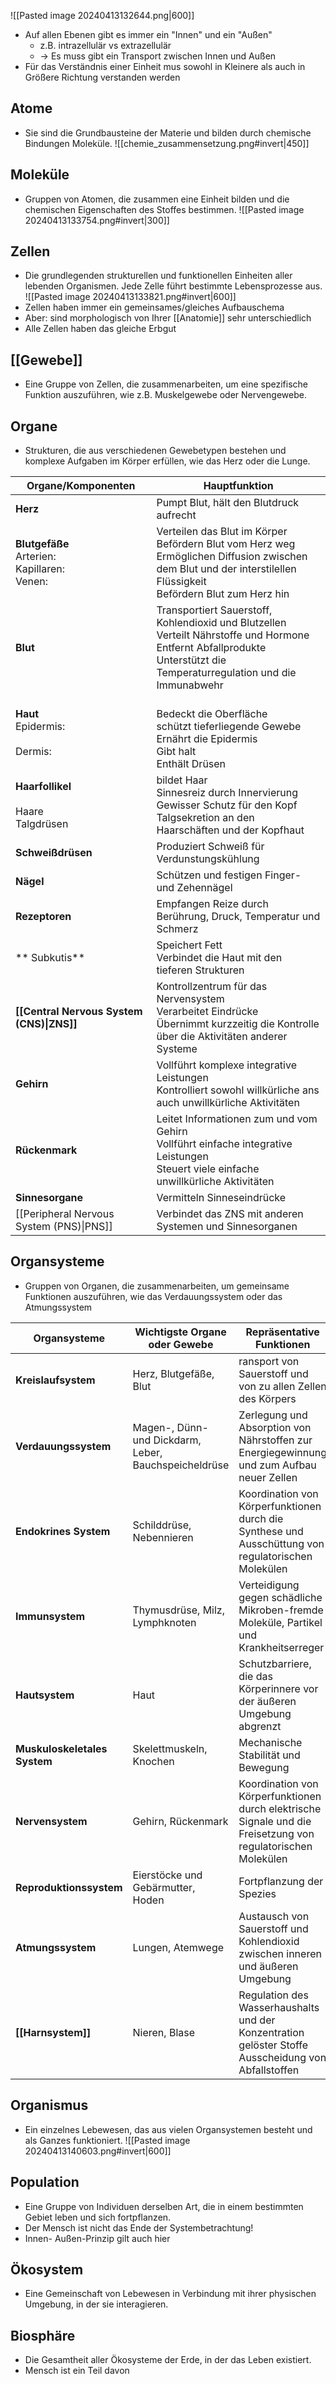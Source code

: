 ![[Pasted image 20240413132644.png|600]]
- Auf allen Ebenen gibt es immer ein "Innen" und ein "Außen"
	- z.B. intrazellulär vs extrazellulär
	- -> Es muss gibt ein Transport zwischen Innen und Außen
- Für das Verständnis einer Einheit mus sowohl in Kleinere als auch in Größere Richtung verstanden werden
## Atome
- Sie sind die Grundbausteine der Materie und bilden durch chemische Bindungen Moleküle.
![[chemie_zusammensetzung.png#invert|450]]
## Moleküle
- Gruppen von Atomen, die zusammen eine Einheit bilden und die chemischen Eigenschaften des Stoffes bestimmen.
![[Pasted image 20240413133754.png#invert|300]]
## Zellen
- Die grundlegenden strukturellen und funktionellen Einheiten aller lebenden Organismen. Jede Zelle führt bestimmte Lebensprozesse aus.
![[Pasted image 20240413133821.png#invert|600]]
- Zellen haben immer ein gemeinsames/gleiches Aufbauschema
- Aber: sind morphologisch von Ihrer [[Anatomie]] sehr unterschiedlich
- Alle Zellen haben das gleiche Erbgut
## [[Gewebe]]
- Eine Gruppe von Zellen, die zusammenarbeiten, um eine spezifische Funktion auszuführen, wie z.B. Muskelgewebe oder Nervengewebe.
## Organe
- Strukturen, die aus verschiedenen Gewebetypen bestehen und komplexe Aufgaben im Körper erfüllen, wie das Herz oder die Lunge.

| Organe/Komponenten                                    | Hauptfunktion                                                                                                                                                                   |
| ----------------------------------------------------- | ------------------------------------------------------------------------------------------------------------------------------------------------------------------------------- |
| **Herz**                                              | Pumpt Blut, hält den Blutdruck aufrecht                                                                                                                                         |
| **Blutgefäße**<br>Arterien: <br>Kapillaren:<br>Venen: | Verteilen das Blut im Körper <br>Befördern Blut vom Herz weg<br>Ermöglichen Diffusion zwischen dem Blut und der interstilellen Flüssigkeit<br>Befördern Blut zum Herz hin       |
| **Blut**                                              | Transportiert Sauerstoff, Kohlendioxid und Blutzellen<br>Verteilt Nährstoffe und Hormone<br>Entfernt Abfallprodukte<br>Unterstützt die Temperaturregulation und die Immunabwehr |
| **Haut**<br>Epidermis:<br><br>Dermis:                 | <br>Bedeckt die Oberfläche<br>schützt tieferliegende Gewebe<br>Ernährt die Epidermis<br>Gibt halt<br>Enthält Drüsen                                                             |
| **Haarfollikel**<br><br>Haare<br>Talgdrüsen           | bildet Haar<br>Sinnesreiz durch Innervierung<br>Gewisser Schutz für den Kopf<br>Talgsekretion an den Haarschäften und der Kopfhaut                                              |
| **Schweißdrüsen**                                     | Produziert Schweiß für Verdunstungskühlung                                                                                                                                      |
| **Nägel**                                             | Schützen und festigen Finger- und Zehennägel                                                                                                                                    |
| **Rezeptoren**                                        | Empfangen Reize durch Berührung, Druck, Temperatur und Schmerz                                                                                                                  |
| ** Subkutis**                                         | Speichert Fett<br>Verbindet die Haut mit den tieferen Strukturen                                                                                                                |
| **[[Central Nervous System (CNS)\|ZNS]]**                   | Kontrollzentrum für das Nervensystem<br>Verarbeitet Eindrücke<br>Übernimmt kurzzeitig die Kontrolle über die Aktivitäten anderer Systeme                                        |
| **Gehirn**                                            | Vollführt komplexe integrative Leistungen<br>Kontrolliert sowohl willkürliche ans auch unwillkürliche Aktivitäten                                                               |
| **Rückenmark**                                        | Leitet Informationen zum und vom Gehirn<br>Vollführt einfache integrative Leistungen <br>Steuert viele einfache unwillkürliche Aktivitäten                                      |
| **Sinnesorgane**                                      | Vermitteln Sinneseindrücke                                                                                                                                                      |
| [[Peripheral Nervous System (PNS)\|PNS]]                    | Verbindet das ZNS mit anderen Systemen und Sinnesorganen                                                                                                                        |
## Organsysteme
- Gruppen von Organen, die zusammenarbeiten, um gemeinsame Funktionen auszuführen, wie das Verdauungssystem oder das Atmungssystem

| Organsysteme                 | Wichtigste Organe oder Gewebe                         | Repräsentative Funktionen                                                                                     |
| ---------------------------- | ----------------------------------------------------- | ------------------------------------------------------------------------------------------------------------- |
| **Kreislaufsystem**          | Herz, Blutgefäße, Blut                                | ransport von Sauerstoff und von zu allen Zellen des Körpers                                                   |
| **Verdauungssystem**         | Magen-, Dünn- und Dickdarm, Leber, Bauchspeicheldrüse | Zerlegung und Absorption von Nährstoffen zur Energiegewinnung und zum Aufbau neuer Zellen                     |
| **Endokrines System**        | Schilddrüse, Nebennieren                              | Koordination von Körperfunktionen durch die Synthese und Ausschüttung von regulatorischen Molekülen           |
| **Immunsystem**              | Thymusdrüse, Milz, Lymphknoten                        | Verteidigung gegen schädliche Mikroben-fremde Moleküle, Partikel und Krankheitserreger                        |
| **Hautsystem**               | Haut                                                  | Schutzbarriere, die das Körperinnere vor der äußeren Umgebung abgrenzt                                        |
| **Muskuloskeletales System** | Skelettmuskeln, Knochen                               | Mechanische Stabilität und Bewegung                                                                           |
| **Nervensystem**             | Gehirn, Rückenmark                                    | Koordination von Körperfunktionen durch elektrische Signale und die Freisetzung von regulatorischen Molekülen |
| **Reproduktionssystem**      | Eierstöcke und Gebärmutter, Hoden                     | Fortpflanzung der Spezies                                                                                     |
| **Atmungssystem**            | Lungen, Atemwege                                      | Austausch von Sauerstoff und Kohlendioxid zwischen inneren und äußeren Umgebung                               |
| **[[Harnsystem]]**           | Nieren, Blase                                         | Regulation des Wasserhaushalts und der Konzentration gelöster Stoffe<br>Ausscheidung von Abfallstoffen        |
## Organismus
- Ein einzelnes Lebewesen, das aus vielen Organsystemen besteht und als Ganzes funktioniert.
![[Pasted image 20240413140603.png#invert|600]]
## Population
- Eine Gruppe von Individuen derselben Art, die in einem bestimmten Gebiet leben und sich fortpflanzen.
- Der Mensch ist nicht das Ende der Systembetrachtung!
- Innen- Außen-Prinzip gilt auch hier
## Ökosystem
- Eine Gemeinschaft von Lebewesen in Verbindung mit ihrer physischen Umgebung, in der sie interagieren.
## Biosphäre
- Die Gesamtheit aller Ökosysteme der Erde, in der das Leben existiert.
- Mensch ist ein Teil davon